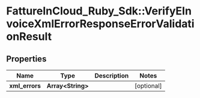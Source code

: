 # FattureInCloud_Ruby_Sdk::VerifyEInvoiceXmlErrorResponseErrorValidationResult

## Properties

| Name | Type | Description | Notes |
| ---- | ---- | ----------- | ----- |
| **xml_errors** | **Array&lt;String&gt;** |  | [optional] |

